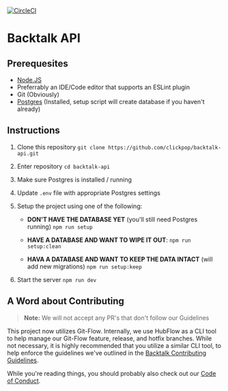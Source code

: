 [![CircleCI](https://img.shields.io/circleci/build/gh/ClickPop/backtalk-api?label=Tests&style=for-the-badge)](https://circleci.com/gh/ClickPop/backtalk-api)
# Backtalk API

## Prerequesites

- [Node.JS](https://nodejs.org/)
- Preferrably an IDE/Code editor that supports an ESLint plugin
- Git (Obviously)
- [Postgres](https://www.postgresql.org/download/) (Installed, setup script will create database if you haven't already)

## Instructions

1. Clone this repository
`git clone https://github.com/clickpop/backtalk-api.git`
2. Enter repository
`cd backtalk-api`
3. Make sure Postgres is installed / running
4. Update `.env` file with appropriate Postgres settings
5. Setup the project using one of the following:
    - **DON'T HAVE THE DATABASE YET** (you'll still need Postgres running)
    `npm run setup`

    - **HAVE A DATABASE AND WANT TO WIPE IT OUT**:
    `npm run setup:clean`

    - **HAVA A DATABASE AND WANT TO KEEP THE DATA INTACT** (will add new migrations)
    `npm run setup:keep`

6. Start the server
`npm run dev`

## A Word about Contributing

> **Note:** We will not accept any PR's that don't follow our Guidelines

This project now utilizes Git-Flow. Internally, we use HubFlow as a CLI tool to help manage our Git-Flow feature, release, and hotfix branches. While not necessary, it is highly recommended that you utilize a similar CLI tool, to help enforce the guidelines we've outlined in the [Backtalk Contributing Guidelines](CONTRIBUTING.md).

While you're reading things, you should probably also check out our [Code of Conduct](CODE_OF_CONDUCT.md).
